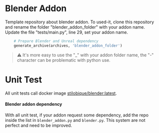 # Blender Addon
Template repository about blender addon. To used-it, clone this repository and rename the folder "blender_addon_folder" with your addon name.
Update the file "tests/main.py", line 29, set your addon name.

```python
    # Prepare Blender and Unreal dependency
    generate_archive(archives, 'blender_addon_folder')
```

> ⚠️ It's more easy to use the "_" with your addon folder name, the "-" character can be problematic with python use. 


# Unit Test
All unit tests call docker image [stilobique/blender:latest](https://hub.docker.com/repository/docker/stilobique/blender).

#### Blender addon dependency
With all unit test, if your addon request some dependency, add the repo inside the list in `blender_addon.py` and `blender.py`. This system are not perfect and need to be improved.